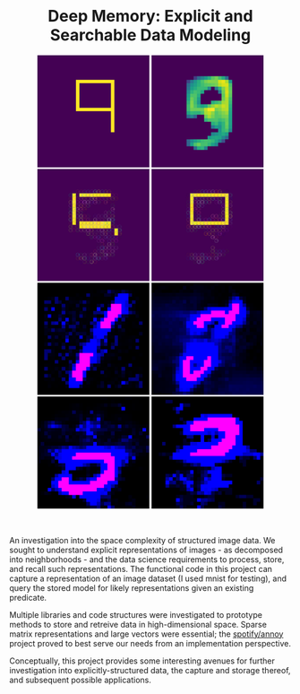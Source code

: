 <h1 align="center" style="margin-top: 0px;">Deep Memory: Explicit and Searchable Data Modeling</h1>

<div id="img0" align="center">
    <img src="doc/images/seed_nine.png" height="200" >
    <img src="doc/images/htmp_nine.png" height="200" >
    <img src="doc/images/ambiguous_5.png" height="200" >
    <img src="doc/images/def_not_5.png" height="200" >
</div>
<div id="img1" align="center">
    <img src="doc/images/weight_1.png" height="200" >
    <img src="doc/images/missing_middle_8.png" height="200" >
    <img src="doc/images/3bottom.png" height="200" >
    <img src="doc/images/top3.png" height="200" >
</div>

&emsp;

An investigation into the space complexity of structured image data. We sought to understand explicit representations of images - as decomposed into neighborhoods - and the data science requirements to process, store, and recall such representations. The functional code in this project can capture a representation of an image dataset (I used mnist for testing), and query the stored model for likely representations given an existing predicate.

Multiple libraries and code structures were investigated to prototype methods to store and retreive data in high-dimensional space. Sparse matrix representations and large vectors were essential; the [spotify/annoy](https://github.com/spotify/annoy) project proved to best serve our needs from an implementation perspective. 

Conceptually, this project provides some interesting avenues for further investigation into explicitly-structured data, the capture and storage thereof, and subsequent possible applications. 

